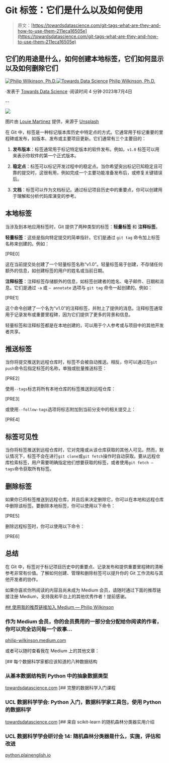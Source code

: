# Git 标签：它们是什么以及如何使用

> 原文：[https://towardsdatascience.com/git-tags-what-are-they-and-how-to-use-them-211eca16505e](https://towardsdatascience.com/git-tags-what-are-they-and-how-to-use-them-211eca16505e)

## 它们的用途是什么，如何创建本地标签，它们如何显示以及如何删除它们

[](https://philip-wilkinson.medium.com/?source=post_page-----211eca16505e--------------------------------)[![Philip Wilkinson, Ph.D.](../Images/9811fa38963c29193b01a5cf856d014f.png)](https://philip-wilkinson.medium.com/?source=post_page-----211eca16505e--------------------------------)[](https://towardsdatascience.com/?source=post_page-----211eca16505e--------------------------------)[![Towards Data Science](../Images/a6ff2676ffcc0c7aad8aaf1d79379785.png)](https://towardsdatascience.com/?source=post_page-----211eca16505e--------------------------------) [Philip Wilkinson, Ph.D.](https://philip-wilkinson.medium.com/?source=post_page-----211eca16505e--------------------------------)

·发表于 [Towards Data Science](https://towardsdatascience.com/?source=post_page-----211eca16505e--------------------------------) ·阅读时间 4 分钟·2023年7月4日

--

![](../Images/d199d497c549db03b5f6b8c2fd3966e7.png)

图片由 [Louie Martinez](https://unsplash.com/@thetalkinglens?utm_source=medium&utm_medium=referral) 提供，来源于 [Unsplash](https://unsplash.com/?utm_source=medium&utm_medium=referral)

在 Git 中，标签是一种标记版本库历史中特定点的方式。它通常用于标记重要的里程碑或发布，如版本、发布或主要项目更新。它们通常有三个主要目的：

1.  **发布版本**：标签通常用于标记特定版本的软件发布。例如，`v1.0` 标签可以用来表示你软件的第一个正式版本。

1.  **稳定点**：标签可以标记开发过程中的稳定点。当你希望突出标记已知稳定且可靠的提交时，这很有用，例如完成一个主要功能准备发布后，或修复关键错误后。

1.  **文档**：标签可以作为文档标记。通过标记项目历史中的重要点，你可以创建用于理解和分析代码库演变的参考。

## 本地标签

当涉及到本地应用标签时，Git 提供了两种类型的标签：**轻量标签** 和 **注释标签**。

**轻量标签**：这些是指向特定提交的简单指针。它们是通过 `git tag` 命令加上标签名称来创建的。例如：

[PRE0]

这在当前提交处创建了一个轻量标签名称“v1.0”。轻量标签易于创建，不存储任何额外的信息，如创建标签的用户的姓名或当前日期。

**注释标签**：注释标签存储额外的信息，如标签创建者的姓名、电子邮件、日期和消息。它们是通过 `-a` 或 `— annotate` 选项与 `git tag` 命令一起创建的。例如：

[PRE1]

这个命令创建了一个名为“v1.0”的注释标签，并附上了提供的消息。注释标签通常用于记录发布或重要里程碑，因为它们提供了更多的背景和信息。

轻量标签和注释标签都是在本地创建的，可以用于个人参考或与项目中的其他开发者共享。

## 推送标签

当你将提交推送到远程仓库时，标签不会被自动推送。相反，你可以通过在`git push`命令后指定标签的名称，单独或批量推送标签：

[PRE2]

使用`--tags`标志将所有本地仓库的标签推送到远程仓库：

[PRE3]

或使用`--follow-tags`选项将标志附加到当前分支中的相关提交上：

[PRE4]

## 标签可见性

当你将标签推送到远程仓库时，它对克隆或从该仓库获取的其他人可见。然而，默认情况下，标签不会在进行`git clone`或`git fetch`操作时自动获取。要从远程仓库检索标签，用户需要明确指定他们想要获取的标签，或者使用`git fetch — tags`命令获取所有标签。

## 删除标签

如果你已将标签推送到远程仓库，并且后来决定删除它，你可以在本地和远程仓库中删除该标签。要删除本地标签，你可以使用以下命令：

[PRE5]

删除远程标签时，你可以使用以下命令：

[PRE6]

## 总结

在 Git 中，标签对于标记项目历史中的重要点、记录发布和提供重要里程碑的清晰参考非常有价值。了解如何创建、管理和删除标签可以提升你的 Git 工作流和与其他开发者的协作。

如果你喜欢你所阅读的内容且尚未成为 Medium 会员，请随时通过下面的推荐链接注册 Medium，支持我和平台上的其他优秀作者！提前感谢。

[## 使用我的推荐链接加入 Medium — Philip Wilkinson](https://philip-wilkinson.medium.com/membership?source=post_page-----211eca16505e--------------------------------)

### 作为 Medium 会员，你的会员费用的一部分会分配给你阅读的作者，你可以完全访问每一个故事…

[philip-wilkinson.medium.com](https://philip-wilkinson.medium.com/membership?source=post_page-----211eca16505e--------------------------------)

或者可以随时查看我在 Medium 上的其他文章：

[](/eight-data-structures-every-data-scientist-should-know-d178159df252?source=post_page-----211eca16505e--------------------------------) [## 每个数据科学家都应该知道的八种数据结构

### 从基本数据结构到 Python 中的抽象数据类型

[towardsdatascience.com](/eight-data-structures-every-data-scientist-should-know-d178159df252?source=post_page-----211eca16505e--------------------------------) [](/a-complete-data-science-curriculum-for-beginners-825a39915b54?source=post_page-----211eca16505e--------------------------------) [## 完整的数据科学入门课程

### UCL 数据科学学会: Python 入门，数据科学家工具包，使用 Python 的数据科学

[towardsdatascience.com](/a-complete-data-science-curriculum-for-beginners-825a39915b54?source=post_page-----211eca16505e--------------------------------) [](https://python.plainenglish.io/a-practical-introduction-to-random-forest-classifiers-from-scikit-learn-536e305d8d87?source=post_page-----211eca16505e--------------------------------) [## 来自 scikit-learn 的随机森林分类器实用介绍

### UCL 数据科学学会研讨会 14: 随机森林分类器是什么，实施，评估和改进

[python.plainenglish.io](https://python.plainenglish.io/a-practical-introduction-to-random-forest-classifiers-from-scikit-learn-536e305d8d87?source=post_page-----211eca16505e--------------------------------)
